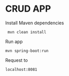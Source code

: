 # CRUD APP

Install Maven dependencies
```
 mvn clean install
```

Run app
```
mvn spring-boot:run
```

Request to

```
localhost:8081
```